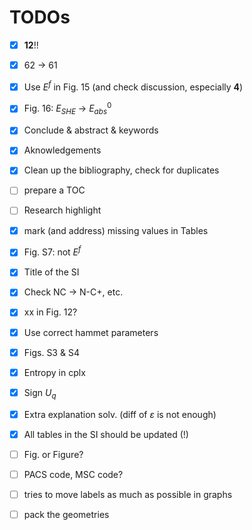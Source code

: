 # TODOs

- [x] **12**!!
- [x] 62 → 61
- [x] Use $E^f$ in Fig. 15 (and check discussion, especially **4**)
- [x] Fig. 16: $E_{SHE}$ → $E^0_{abs}$
- [x] Conclude & abstract & keywords
- [x] Aknowledgements
- [x] Clean up the bibliography, check for duplicates

- [ ] prepare a TOC
- [ ] Research highlight
- [x] mark (and address) missing values in Tables
- [x] Fig. S7: not $E^f$
- [x] Title of the SI
- [x] Check NC → N-C+, etc.
- [x] xx in Fig. 12?
- [x] Use correct hammet parameters
- [x] Figs. S3 & S4
- [x] Entropy in cplx
- [x] Sign $U_q$
- [x] Extra explanation solv. (diff of $\varepsilon$ is not enough)
- [x] All tables in the SI should be updated (!)

- [ ] Fig. or Figure?
- [ ] PACS code, MSC code?
- [ ] tries to move labels as much as possible in graphs
- [ ] pack the geometries
